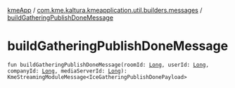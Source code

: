 [kmeApp](../index.md) / [com.kme.kaltura.kmeapplication.util.builders.messages](index.md) / [buildGatheringPublishDoneMessage](./build-gathering-publish-done-message.md)

# buildGatheringPublishDoneMessage

`fun buildGatheringPublishDoneMessage(roomId: `[`Long`](https://kotlinlang.org/api/latest/jvm/stdlib/kotlin/-long/index.html)`, userId: `[`Long`](https://kotlinlang.org/api/latest/jvm/stdlib/kotlin/-long/index.html)`, companyId: `[`Long`](https://kotlinlang.org/api/latest/jvm/stdlib/kotlin/-long/index.html)`, mediaServerId: `[`Long`](https://kotlinlang.org/api/latest/jvm/stdlib/kotlin/-long/index.html)`): KmeStreamingModuleMessage<IceGatheringPublishDonePayload>`
